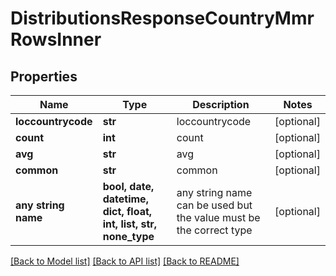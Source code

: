 # DistributionsResponseCountryMmrRowsInner


## Properties
Name | Type | Description | Notes
------------ | ------------- | ------------- | -------------
**loccountrycode** | **str** | loccountrycode | [optional] 
**count** | **int** | count | [optional] 
**avg** | **str** | avg | [optional] 
**common** | **str** | common | [optional] 
**any string name** | **bool, date, datetime, dict, float, int, list, str, none_type** | any string name can be used but the value must be the correct type | [optional]

[[Back to Model list]](../README.md#documentation-for-models) [[Back to API list]](../README.md#documentation-for-api-endpoints) [[Back to README]](../README.md)


